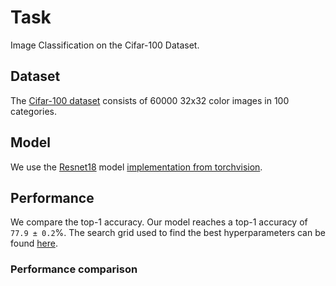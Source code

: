 # Task

Image Classification on the Cifar-100 Dataset.

## Dataset

The [Cifar-100 dataset](https://www.cs.toronto.edu/~kriz/cifar.html) consists of 60000 32x32 color images in 100 categories.

## Model

We use the [Resnet18](https://arxiv.org/pdf/1512.03385.pdf) model [implementation from torchvision](https://pytorch.org/vision/stable/models/generated/torchvision.models.resnet18.html).

## Performance

We compare the top-1 accuracy. Our model reaches a top-1 accuracy of `77.9
± 0.2`%. The search grid used to find the best hyperparameters can be found [here](../../baselines/classification_small.yaml).

### Performance comparison
